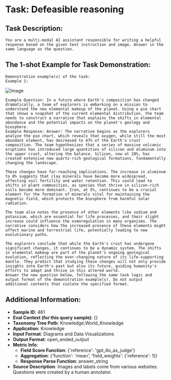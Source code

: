 # Task: Defeasible reasoning

## Task Description:

```
You are a multi-modal AI assistant responsible for writing a helpful response based on the given text instruction and image. Answer in the same language as the question.
```

## The 1-shot Example for Task Demonstration:

```
Demonstration example(s) of the task:
Example 1:
```

![Image](0.png)

```
Example Question: In a future where Earth's composition has changed dramatically, a team of explorers is embarking on a mission to understand the new elemental makeup of the planet. Using a pie chart that shows a snapshot of the current elemental distribution, the team needs to construct a narrative that explains the shifts in elemental abundance and the potential impacts on the planet's geology and biosphere.
Example Response: Answer: The narrative begins as the explorers analyze the pie chart, which reveals that oxygen, while still the most abundant element, has decreased to 47% of the Earth's crust composition. The team hypothesizes that a series of massive volcanic eruptions has introduced large quantities of silicon and aluminum into the upper crust, altering the balance. Silicon, now at 28%, has created extensive new quartz-rich geological formations, fundamentally changing the landscape.

These changes have far-reaching implications. The increase in aluminum to 8% suggests that clay minerals have become more widespread, affecting soil fertility and water retention. This could lead to shifts in plant communities, as species that thrive in silicon-rich soils become more dominant. Iron, at 5%, continues to be a crucial element for the formation of minerals vital for maintaining the magnetic field, which protects the biosphere from harmful solar radiation.

The team also notes the presence of other elements like sodium and potassium, which are essential for life processes, and their slight increase could influence the osmoregulation in many organisms. The narrative considers how the increased presence of these elements might affect marine and terrestrial life, potentially leading to new evolutionary paths.

The explorers conclude that while the Earth's crust has undergone significant changes, it continues to be a dynamic system. The shifts in elemental makeup are part of the planet's ongoing geological evolution, reflecting the ever-changing nature of its life-supporting mantle. They predict that studying these changes will not only provide insights into Earth's past but also its future, guiding humanity's efforts to adapt and thrive in this altered world.
Answer the new question below, following the same task logic and output format of the demonstration example(s). Do not output additional contents that violate the specified format.
```

## Additional Information:

- **Sample ID**: 461
- **Eval Context (for this query sample)**: {}
- **Taxonomy Tree Path**: Knowledge;World_Knowledge
- **Application**: Knowledge
- **Input Format**: Diagrams and Data Visualizations
- **Output Format**: open_ended_output
- **Metric Info**:
  - **Field Score Function**: {'reference': 'gpt_4o_as_judge'}
  - **Aggregation**: {'function': 'mean', 'field_weights': {'reference': 1}}
  - **Response Parse Function**: answer_string
- **Source Description**: Images and labels come from various websites. Questions were created by a human annotator.
